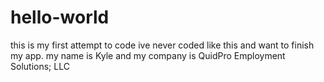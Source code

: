 # hello-world
this is my first attempt to code
ive never coded like this and want to finish my app. my name is Kyle and my company is QuidPro Employment Solutions; LLC
